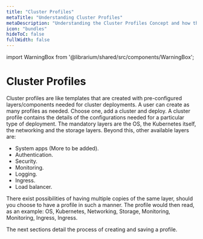 ```yaml
---
title: "Cluster Profiles"
metaTitle: "Understanding Cluster Profiles"
metaDescription: "Understanding the Cluster Profiles Concept and how they make Spectro Cloud powerful"
icon: "bundles"
hideToC: false
fullWidth: false
---
```


import WarningBox from '@librarium/shared/src/components/WarningBox';

# Cluster Profiles

Cluster profiles are like templates that are created with pre-configured layers/components needed for cluster deployments. A user can create as many profiles as needed. Choose one, add a cluster and deploy. A cluster profile contains the details of the configurations needed for a particular type of deployment. The mandatory layers are the OS, the Kubernetes itself, the networking and the storage layers. Beyond this, other available layers are:

- System apps (More to be added).
- Authentication.
- Security.
- Monitoring.
- Logging.
- Ingress.
- Load balancer.

There exist possibilities of having multiple copies of the same layer, should you choose to have a profile in such a manner. The profile would then read, as an example: OS, Kubernetes, Networking, Storage, Monitoring, Monitoring, Ingress, Ingress.

The next sections detail the process of creating and saving a profile.
